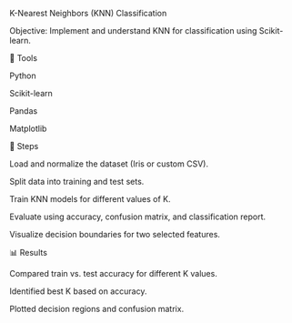 K-Nearest Neighbors (KNN) Classification

Objective: Implement and understand KNN for classification using Scikit-learn.

🔧 Tools

Python

Scikit-learn

Pandas

Matplotlib

📘 Steps

Load and normalize the dataset (Iris or custom CSV).

Split data into training and test sets.

Train KNN models for different values of K.

Evaluate using accuracy, confusion matrix, and classification report.

Visualize decision boundaries for two selected features.

📊 Results

Compared train vs. test accuracy for different K values.

Identified best K based on accuracy.

Plotted decision regions and confusion matrix.
